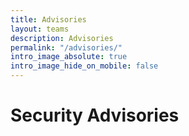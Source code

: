 ```yaml
---
title: Advisories
layout: teams
description: Advisories
permalink: "/advisories/"
intro_image_absolute: true
intro_image_hide_on_mobile: false
---
```


# Security Advisories
